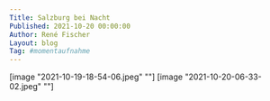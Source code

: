 ```yaml
---
Title: Salzburg bei Nacht
Published: 2021-10-20 00:00:00
Author: René Fischer
Layout: blog
Tag: #momentaufnahme
---
```

[image "2021-10-19-18-54-06.jpeg" ""]
[image "2021-10-20-06-33-02.jpeg" ""]
